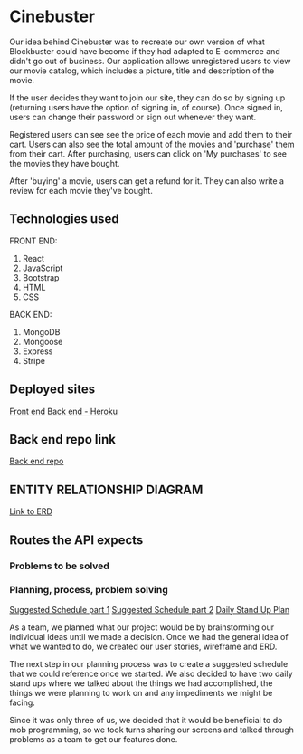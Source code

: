 
# Cinebuster

Our idea behind Cinebuster was to recreate our own version of what Blockbuster could have become if they had adapted to E-commerce and didn't go out of business. Our application allows unregistered users to view our movie catalog, which includes a picture, title and description of the movie.

If the user decides they want to join our site, they can do so by signing up (returning users have the option of signing in, of course). Once signed in, users can change their password or sign out whenever they want.

Registered users can see see the price of each movie and add them to their cart. Users can also see the total amount of the movies and 'purchase' them from their cart. After purchasing, users can click on 'My purchases' to see the movies they have bought. 

After 'buying' a movie, users can get a refund for it. They can also write a review for each movie they've bought.

## Technologies used

 FRONT END:
 1. React
 2. JavaScript
 3. Bootstrap 
 4. HTML
 5. CSS


BACK END:
1. MongoDB
2. Mongoose
3. Express
4. Stripe


## Deployed sites

[Front end](https://project-3-junebugs-eagle.github.io/project-3-client/)
[Back end - Heroku]() 

## Back end repo link

[Back end repo]()

## ENTITY RELATIONSHIP DIAGRAM

[Link to ERD](https://imgur.com/a/coNAFJ4)

## Routes the API expects


### Problems to be solved


### Planning, process, problem solving

[Suggested Schedule part 1](https://imgur.com/3B4anof)
[Suggested Schedule part 2](https://imgur.com/pPYFWCA)
[Daily Stand Up Plan](https://imgur.com/h1GQx9o)

As a team, we planned what our project would be by brainstorming our individual ideas until we made a decision. Once we had the general idea of what we wanted to do, we created our user stories, wireframe and ERD. 

The next step in our planning process was to create a suggested schedule that we could reference once we started. We also decided to have two daily stand ups where we talked about the things we had accomplished, the things we were planning to work on and any impediments we might be facing.

Since it was only three of us, we decided that it would be beneficial to do mob programming, so we took turns sharing our screens and talked through problems as a team to get our features done.
